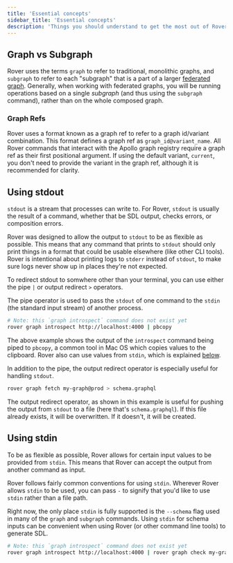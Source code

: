 ```yaml
---
title: 'Essential concepts'
sidebar_title: 'Essential concepts'
description: 'Things you should understand to get the most out of Rover'
---
```


## Graph vs Subgraph

Rover uses the terms `graph` to refer to traditional, monolithic graphs, and `subgraph` to refer to each "subgraph" that is a part of a larger [federated graph](https://www.apollographql.com/docs/federation/). Generally, when working with federated graphs, you will be running operations based on a single _subgraph_ (and thus using the `subgraph` command), rather than on the whole composed graph.

### Graph Refs

Rover uses a format known as a graph ref to refer to a graph id/variant combination. This format defines a graph ref as `graph_id@variant_name`. All Rover commands that interact with the Apollo graph registry require a graph ref as their first positional argument. If using the default variant, `current`, you don't need to provide the variant in the graph ref, although it is recommended for clarity.

## Using stdout

`stdout` is a stream that processes can write to. For Rover, `stdout` is usually
the result of a command, whether that be SDL output, checks errors, or
composition errors.

Rover was designed to allow the output to `stdout` to be as flexible as
possible. This means that any command that prints to `stdout` should only print
things in a format that could be usable elsewhere (like other CLI tools). Rover
is intentional about printing logs to `stderr` instead of `stdout`, to make sure
logs never show up in places they're not expected.

To redirect stdout to somwhere other than your terminal, you can use either the
pipe `|` or output redirect `>` operators.

The pipe operator is used to pass the `stdout` of one command to the `stdin`
(the standard input stream) of another process.

<!-- TODO: remove this first comment line after introspection lands -->

```bash
# Note: this `graph introspect` command does not exist yet
rover graph introspect http://localhost:4000 | pbcopy
```

The above example shows the output of the `introspect` command being piped to
`pbcopy`, a common tool in Mac OS which copies values to the clipboard. Rover
also can use values from `stdin`, which is explained [below](#using-stdin).

In addition to the pipe, the output redirect operator is especially useful for
handling `stdout`.

```bash
rover graph fetch my-graph@prod > schema.graphql
```

The output redirect operator, as shown in this example is useful for pushing
the output from `stdout` to a file (here that's `schema.graphql`). If this file
already exists, it will be overwritten. If it doesn't, it will be created.

## Using stdin

To be as flexible as possible, Rover allows for certain input values to be
provided from `stdin`. This means that Rover can accept the output from another
command as input.

Rover follows fairly common conventions for using `stdin`. Wherever Rover allows
`stdin` to be used, you can pass `-` to signify that you'd like to use `stdin`
rather than a file path.

Right now, the only place `stdin` is fully supported is the `--schema` flag used
in many of the `graph` and `subgraph` commands. Using `stdin` for schema inputs
can be convenient when using Rover (or other command line tools) to generate
SDL.

<!-- TODO: remove this first comment line after introspection lands -->

```bash
# Note: this `graph introspect` command does not exist yet
rover graph introspect http://localhost:4000 | rover graph check my-graph --schema -
```